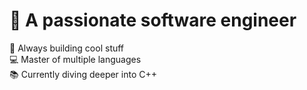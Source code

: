 # 🚀 A passionate software engineer

🌟 Always building cool stuff  
💻 Master of multiple languages  
📚 Currently diving deeper into C++
